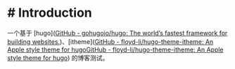 # # Introduction

一个基于 [hugo]([GitHub - gohugoio/hugo: The world’s fastest framework for building websites.](https://github.com/gohugoio/hugo))、[itheme]([GitHub - floyd-li/hugo-theme-itheme: An Apple style theme for hugo](https://github.com/floyd-li/hugo-theme-itheme)[GitHub - floyd-li/hugo-theme-itheme: An Apple style theme for hugo](https://github.com/floyd-li/hugo-theme-itheme)) 的博客测试。
